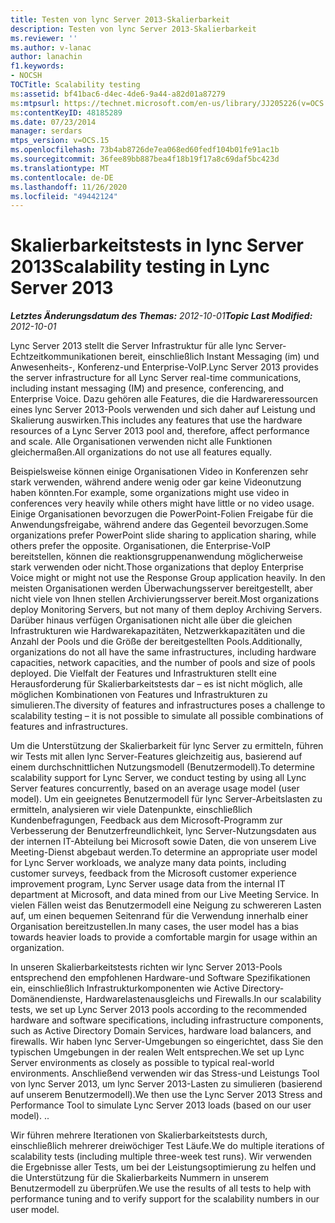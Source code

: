 ```yaml
---
title: Testen von lync Server 2013-Skalierbarkeit
description: Testen von lync Server 2013-Skalierbarkeit
ms.reviewer: ''
ms.author: v-lanac
author: lanachin
f1.keywords:
- NOCSH
TOCTitle: Scalability testing
ms:assetid: bf41bac6-d4ec-4de6-9a44-a82d01a87279
ms:mtpsurl: https://technet.microsoft.com/en-us/library/JJ205226(v=OCS.15)
ms:contentKeyID: 48185289
ms.date: 07/23/2014
manager: serdars
mtps_version: v=OCS.15
ms.openlocfilehash: 73b4ab8726de7ea068ed60fedf104b01fe91ac1b
ms.sourcegitcommit: 36fee89bb887bea4f18b19f17a8c69daf5bc423d
ms.translationtype: MT
ms.contentlocale: de-DE
ms.lasthandoff: 11/26/2020
ms.locfileid: "49442124"
---
```

# <a name="scalability-testing-in-lync-server-2013"></a><span data-ttu-id="570a2-103">Skalierbarkeitstests in lync Server 2013</span><span class="sxs-lookup"><span data-stu-id="570a2-103">Scalability testing in Lync Server 2013</span></span>

<div data-xmlns="http://www.w3.org/1999/xhtml">

<div class="topic" data-xmlns="http://www.w3.org/1999/xhtml" data-msxsl="urn:schemas-microsoft-com:xslt" data-cs="https://msdn.microsoft.com/">

<div data-asp="https://msdn2.microsoft.com/asp">



</div>

<div id="mainSection">

<div id="mainBody"><span data-ttu-id="570a2-104">

<span> </span></span><span class="sxs-lookup"><span data-stu-id="570a2-104">

<span> </span></span></span>

<span data-ttu-id="570a2-105">_**Letztes Änderungsdatum des Themas:** 2012-10-01_</span><span class="sxs-lookup"><span data-stu-id="570a2-105">_**Topic Last Modified:** 2012-10-01_</span></span>

<span data-ttu-id="570a2-106">Lync Server 2013 stellt die Server Infrastruktur für alle lync Server-Echtzeitkommunikationen bereit, einschließlich Instant Messaging (im) und Anwesenheits-, Konferenz-und Enterprise-VoIP.</span><span class="sxs-lookup"><span data-stu-id="570a2-106">Lync Server 2013 provides the server infrastructure for all Lync Server real-time communications, including instant messaging (IM) and presence, conferencing, and Enterprise Voice.</span></span> <span data-ttu-id="570a2-107">Dazu gehören alle Features, die die Hardwareressourcen eines lync Server 2013-Pools verwenden und sich daher auf Leistung und Skalierung auswirken.</span><span class="sxs-lookup"><span data-stu-id="570a2-107">This includes any features that use the hardware resources of a Lync Server 2013 pool and, therefore, affect performance and scale.</span></span> <span data-ttu-id="570a2-108">Alle Organisationen verwenden nicht alle Funktionen gleichermaßen.</span><span class="sxs-lookup"><span data-stu-id="570a2-108">All organizations do not use all features equally.</span></span>

<span data-ttu-id="570a2-109">Beispielsweise können einige Organisationen Video in Konferenzen sehr stark verwenden, während andere wenig oder gar keine Videonutzung haben könnten.</span><span class="sxs-lookup"><span data-stu-id="570a2-109">For example, some organizations might use video in conferences very heavily while others might have little or no video usage.</span></span> <span data-ttu-id="570a2-110">Einige Organisationen bevorzugen die PowerPoint-Folien Freigabe für die Anwendungsfreigabe, während andere das Gegenteil bevorzugen.</span><span class="sxs-lookup"><span data-stu-id="570a2-110">Some organizations prefer PowerPoint slide sharing to application sharing, while others prefer the opposite.</span></span> <span data-ttu-id="570a2-111">Organisationen, die Enterprise-VoIP bereitstellen, können die reaktionsgruppenanwendung möglicherweise stark verwenden oder nicht.</span><span class="sxs-lookup"><span data-stu-id="570a2-111">Those organizations that deploy Enterprise Voice might or might not use the Response Group application heavily.</span></span> <span data-ttu-id="570a2-112">In den meisten Organisationen werden Überwachungsserver bereitgestellt, aber nicht viele von Ihnen stellen Archivierungsserver bereit.</span><span class="sxs-lookup"><span data-stu-id="570a2-112">Most organizations deploy Monitoring Servers, but not many of them deploy Archiving Servers.</span></span> <span data-ttu-id="570a2-113">Darüber hinaus verfügen Organisationen nicht alle über die gleichen Infrastrukturen wie Hardwarekapazitäten, Netzwerkkapazitäten und die Anzahl der Pools und die Größe der bereitgestellten Pools.</span><span class="sxs-lookup"><span data-stu-id="570a2-113">Additionally, organizations do not all have the same infrastructures, including hardware capacities, network capacities, and the number of pools and size of pools deployed.</span></span> <span data-ttu-id="570a2-114">Die Vielfalt der Features und Infrastrukturen stellt eine Herausforderung für Skalierbarkeitstests dar – es ist nicht möglich, alle möglichen Kombinationen von Features und Infrastrukturen zu simulieren.</span><span class="sxs-lookup"><span data-stu-id="570a2-114">The diversity of features and infrastructures poses a challenge to scalability testing – it is not possible to simulate all possible combinations of features and infrastructures.</span></span>

<span data-ttu-id="570a2-115">Um die Unterstützung der Skalierbarkeit für lync Server zu ermitteln, führen wir Tests mit allen lync Server-Features gleichzeitig aus, basierend auf einem durchschnittlichen Nutzungsmodell (Benutzermodell).</span><span class="sxs-lookup"><span data-stu-id="570a2-115">To determine scalability support for Lync Server, we conduct testing by using all Lync Server features concurrently, based on an average usage model (user model).</span></span> <span data-ttu-id="570a2-116">Um ein geeignetes Benutzermodell für lync Server-Arbeitslasten zu ermitteln, analysieren wir viele Datenpunkte, einschließlich Kundenbefragungen, Feedback aus dem Microsoft-Programm zur Verbesserung der Benutzerfreundlichkeit, lync Server-Nutzungsdaten aus der internen IT-Abteilung bei Microsoft sowie Daten, die von unserem Live Meeting-Dienst abgebaut werden.</span><span class="sxs-lookup"><span data-stu-id="570a2-116">To determine an appropriate user model for Lync Server workloads, we analyze many data points, including customer surveys, feedback from the Microsoft customer experience improvement program, Lync Server usage data from the internal IT department at Microsoft, and data mined from our Live Meeting Service.</span></span> <span data-ttu-id="570a2-117">In vielen Fällen weist das Benutzermodell eine Neigung zu schwereren Lasten auf, um einen bequemen Seitenrand für die Verwendung innerhalb einer Organisation bereitzustellen.</span><span class="sxs-lookup"><span data-stu-id="570a2-117">In many cases, the user model has a bias towards heavier loads to provide a comfortable margin for usage within an organization.</span></span>

<span data-ttu-id="570a2-118">In unseren Skalierbarkeitstests richten wir lync Server 2013-Pools entsprechend den empfohlenen Hardware-und Software Spezifikationen ein, einschließlich Infrastrukturkomponenten wie Active Directory-Domänendienste, Hardwarelastenausgleichs und Firewalls.</span><span class="sxs-lookup"><span data-stu-id="570a2-118">In our scalability tests, we set up Lync Server 2013 pools according to the recommended hardware and software specifications, including infrastructure components, such as Active Directory Domain Services, hardware load balancers, and firewalls.</span></span> <span data-ttu-id="570a2-119">Wir haben lync Server-Umgebungen so eingerichtet, dass Sie den typischen Umgebungen in der realen Welt entsprechen.</span><span class="sxs-lookup"><span data-stu-id="570a2-119">We set up Lync Server environments as closely as possible to typical real-world environments.</span></span> <span data-ttu-id="570a2-120">Anschließend verwenden wir das Stress-und Leistungs Tool von lync Server 2013, um lync Server 2013-Lasten zu simulieren (basierend auf unserem Benutzermodell).</span><span class="sxs-lookup"><span data-stu-id="570a2-120">We then use the Lync Server 2013 Stress and Performance Tool to simulate Lync Server 2013 loads (based on our user model).</span></span> <span data-ttu-id="570a2-121">.</span><span class="sxs-lookup"><span data-stu-id="570a2-121">.</span></span>

<span data-ttu-id="570a2-122">Wir führen mehrere Iterationen von Skalierbarkeitstests durch, einschließlich mehrerer dreiwöchiger Test Läufe.</span><span class="sxs-lookup"><span data-stu-id="570a2-122">We do multiple iterations of scalability tests (including multiple three-week test runs).</span></span> <span data-ttu-id="570a2-123">Wir verwenden die Ergebnisse aller Tests, um bei der Leistungsoptimierung zu helfen und die Unterstützung für die Skalierbarkeits Nummern in unserem Benutzermodell zu überprüfen.</span><span class="sxs-lookup"><span data-stu-id="570a2-123">We use the results of all tests to help with performance tuning and to verify support for the scalability numbers in our user model.</span></span>

<span data-ttu-id="570a2-124"></div>

<span> </span>

</div>

</div>

</span><span class="sxs-lookup"><span data-stu-id="570a2-124"></div>

<span> </span>

</div>

</div>

</span></span></div>

